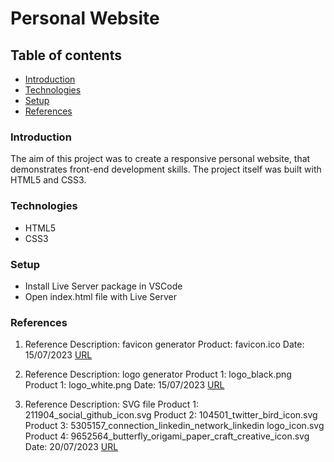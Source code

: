# Personal Website

## Table of contents

- [Introduction](#introduction)
- [Technologies](#technologies)
- [Setup](#setup)
- [References](#references)

### Introduction

The aim of this project was to create a responsive personal website, that demonstrates front-end development skills. The project itself was built with HTML5 and CSS3.

### Technologies

- HTML5
- CSS3

### Setup

- Install Live Server package in VSCode
- Open index.html file with Live Server

### References

1. Reference
   Description: favicon generator
   Product: favicon.ico
   Date: 15/07/2023
   [URL](https://favicon.io/)

2. Reference
   Description: logo generator
   Product 1: logo_black.png
   Product 1: logo_white.png
   Date: 15/07/2023
   [URL](https://www.ucraft.com/free-logo-maker)

3. Reference
   Description: SVG file
   Product 1: 211904_social_github_icon.svg
   Product 2: 104501_twitter_bird_icon.svg
   Product 3: 5305157_connection_linkedin_network_linkedin logo_icon.svg
   Product 4: 9652564_butterfly_origami_paper_craft_creative_icon.svg
   Date: 20/07/2023
   [URL](https://www.iconfinder.com/)
